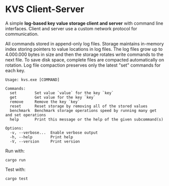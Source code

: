 # KVS Client-Server

A simple **log-based key value storage client and server** with command line interfaces. Client and server use a custom network protocol for communication.

All commands stored in append-only log files.
Storage maintains in-memory index storing pointers to value locations in log files. The log files grow up to
4.000.000 bytes in size and then the storage rotates write commands to the next file. To save disk space, complete files
are compacted automatically on rotation. Log file compaction preserves only the latest "set" commands for each key.

```
Usage: kvs.exe [COMMAND]

Commands:
  set        Set value `value` for the key `key`
  get        Get value for the key `key`
  remove     Remove the key `key`
  reset      Reset storage by removing all of the stored values
  benchmark  Benchmark storage operations speed by running many get and set operations
  help       Print this message or the help of the given subcommand(s)

Options:
  -v, --verbose...  Enable verbose output
  -h, --help        Print help
  -V, --version     Print version
```

Run with:

```
cargo run
```

Test with:

```
cargo test
```
